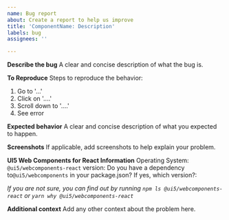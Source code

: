 ```yaml
---
name: Bug report
about: Create a report to help us improve
title: 'ComponentName: Description'
labels: bug
assignees: ''

---
```


**Describe the bug**
A clear and concise description of what the bug is.

**To Reproduce**
Steps to reproduce the behavior:
1. Go to '...'
2. Click on '....'
3. Scroll down to '....'
4. See error

**Expected behavior**
A clear and concise description of what you expected to happen.

**Screenshots**
If applicable, add screenshots to help explain your problem.

**UI5 Web Components for React Information**
Operating System:
`@ui5/webcomponents-react` version:
Do you have a dependency to`@ui5/webcomponents` in your package.json? If yes, which version?:

*If you are not sure, you can find out by running `npm ls @ui5/webcomponents-react` or `yarn why @ui5/webcomponents-react`*

**Additional context**
Add any other context about the problem here.
